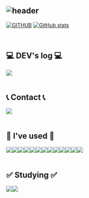 <div align="left">
  
![header](https://capsule-render.vercel.app/api?type=waving&color=timeGradient&text=Shin%20Young%20's%20GitHub%20👋&animation=twinkling&fontSize=35&fontAlignY=40&fontAlign=70&height=250)
---
[![GITHUB](https://hits.seeyoufarm.com/api/count/incr/badge.svg?url=https%3A%2F%2Fgithub.com%2F2shin0&count_bg=%2307daff&title_bg=%232F2E2E&icon=github.svg&icon_color=%23FFFFFF&title=GITHUB&edge_flat=false)](https://github.com/2shin0)
[![GitHub stats](https://github-readme-stats.vercel.app/api?username=2shin0&include_all_commits=true&theme=nord&hide_border=true&count_private=true)](https://github.com/2shin0/github-readme-stats)
 
<br>

## 💻 DEV's log 💻
<div style="display:flex; flex-direction:row;">
    <a href="https://velog.io/@sobit/posts">
        <img src="https://img.shields.io/badge/Velog-20C997?style=for-the-badge&logo=Tistory&logoColor=white">
    </a>
</div><br>

 
## 📞 Contact 📞
<div style="display:flex; flex-direction:row;">
    <a href="mailto:02.shin.00@gmail.com">
        <img src="https://img.shields.io/badge/Gmail-EA4335?style=for-the-badge&logo=Gmail&logoColor=white"> 
    </a>
</div><br>
    
## 🔨 I've used 🔨
<div style="display:flex; flex-direction:row;">
    <img src="https://img.shields.io/badge/python-3776AB?style=flat-square&logo=python&logoColor=white">
    <img src="https://img.shields.io/badge/mysql-4479A1?style=for-the-badge&logo=mysql&logoColor=white">
    <img src="https://img.shields.io/badge/Amazon AWS-232F3E?style=for-the-badge&logo=amazon aws&logoColor=white">
    <img src="https://img.shields.io/badge/PostgreSQL-316192?style=for-the-badge&logo=postgresql&logoColor=white">
    <img src="https://img.shields.io/badge/dbeaver-382923?style=for-the-badge&logo=dbeaver&logoColor=white">
    <img src="https://img.shields.io/badge/streamlit%20-%23FF0000.svg?style=for-the-badge&logo=streamlit&logoColor=white">
    <br>
    <img src="https://img.shields.io/badge/ChatGPT-74aa9c?style=for-the-badge&logo=openai&logoColor=white">
    <img src="https://img.shields.io/badge/Keras-FF0000?style=for-the-badge&logo=keras&logoColor=white">
    <img src="https://img.shields.io/badge/Gemini-8E75B2?style=for-the-badge&logo=googlebard&logoColor=fff">
    <img src="https://img.shields.io/badge/PyTorch-EE4C2C?style=for-the-badge&logo=pytorch&logoColor=white">
    <img src="https://img.shields.io/badge/TensorFlow-FF6F00?style=for-the-badge&logo=tensorflow&logoColor=white">
    <img src="https://img.shields.io/badge/Docker-2CA5E0?style=for-the-badge&logo=docker&logoColor=white">
    <br>
    <img src=https://img.shields.io/badge/Notion-000000?style=for-the-badge&logo=notion&logoColor=white
    <br>
</div><br>

## ✅ Studying ✅
<div style="display:flex; flex-direction:row;">
    <img src="https://img.shields.io/badge/Apache_Spark-FFFFFF?style=for-the-badge&logo=apachespark&logoColor=#E35A16">
    <img src="https://img.shields.io/badge/Figma-F24E1E?style=for-the-badge&logo=figma&logoColor=white">
    <br>
</div>
